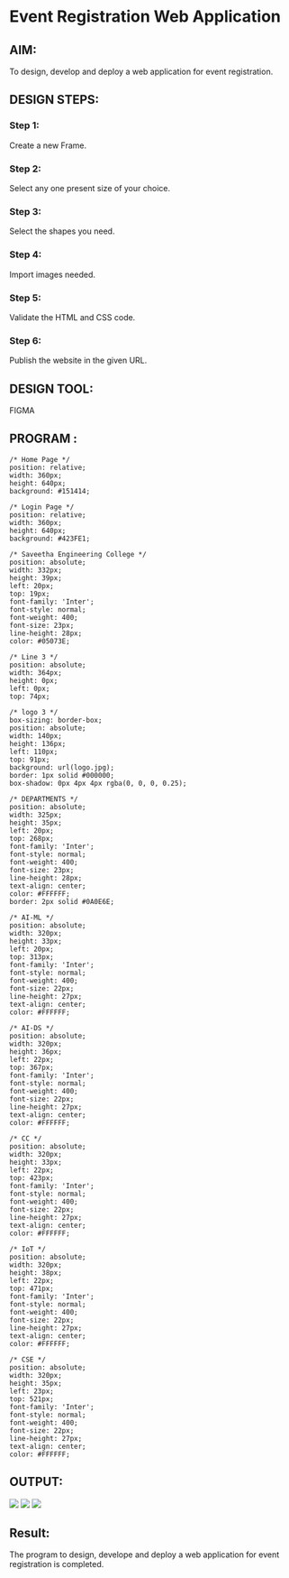 # Event Registration Web Application

## AIM:
To design, develop and deploy a web application for event registration.

## DESIGN STEPS:
### Step 1:
Create a new Frame.

### Step 2:
Select any one present size of your choice.

### Step 3:
Select the shapes you need.

### Step 4:
Import images needed.

### Step 5:
Validate the HTML and CSS code.

### Step 6:
Publish the website in the given URL.

## DESIGN TOOL:
FIGMA
## PROGRAM :
```
/* Home Page */
position: relative;
width: 360px;
height: 640px;
background: #151414;

/* Login Page */
position: relative;
width: 360px;
height: 640px;
background: #423FE1;

/* Saveetha Engineering College */
position: absolute;
width: 332px;
height: 39px;
left: 20px;
top: 19px;
font-family: 'Inter';
font-style: normal;
font-weight: 400;
font-size: 23px;
line-height: 28px;
color: #05073E;

/* Line 3 */
position: absolute;
width: 364px;
height: 0px;
left: 0px;
top: 74px;

/* logo 3 */
box-sizing: border-box;
position: absolute;
width: 140px;
height: 136px;
left: 110px;
top: 91px;
background: url(logo.jpg);
border: 1px solid #000000;
box-shadow: 0px 4px 4px rgba(0, 0, 0, 0.25);

/* DEPARTMENTS */
position: absolute;
width: 325px;
height: 35px;
left: 20px;
top: 268px;
font-family: 'Inter';
font-style: normal;
font-weight: 400;
font-size: 23px;
line-height: 28px;
text-align: center;
color: #FFFFFF;
border: 2px solid #0A0E6E;

/* AI-ML */
position: absolute;
width: 320px;
height: 33px;
left: 20px;
top: 313px;
font-family: 'Inter';
font-style: normal;
font-weight: 400;
font-size: 22px;
line-height: 27px;
text-align: center;
color: #FFFFFF;

/* AI-DS */
position: absolute;
width: 320px;
height: 36px;
left: 22px;
top: 367px;
font-family: 'Inter';
font-style: normal;
font-weight: 400;
font-size: 22px;
line-height: 27px;
text-align: center;
color: #FFFFFF;

/* CC */
position: absolute;
width: 320px;
height: 33px;
left: 22px;
top: 423px;
font-family: 'Inter';
font-style: normal;
font-weight: 400;
font-size: 22px;
line-height: 27px;
text-align: center;
color: #FFFFFF;

/* IoT */
position: absolute;
width: 320px;
height: 38px;
left: 22px;
top: 471px;
font-family: 'Inter';
font-style: normal;
font-weight: 400;
font-size: 22px;
line-height: 27px;
text-align: center;
color: #FFFFFF;

/* CSE */
position: absolute;
width: 320px;
height: 35px;
left: 23px;
top: 521px;
font-family: 'Inter';
font-style: normal;
font-weight: 400;
font-size: 22px;
line-height: 27px;
text-align: center;
color: #FFFFFF;
```
## OUTPUT:
![](/244090101-de6a6103-7074-4718-8037-516ab2261b47.png)
![](/244090137-2cd7bae3-c4e9-4160-8d68-95f501661a4b.png)
![](/244090157-da52d4cc-1651-428f-96fc-964ae4874ca7.png)

## Result:
The program to design, develope and deploy a web application for event registration is completed.
